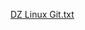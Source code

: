 
[DZ Linux Git.txt](https://github.com/ArtemWo/GitLinux/blob/b701daf8b2aa131f85a63b778521b1d500d175d8/DZ%20Linux%20Git.txt)
